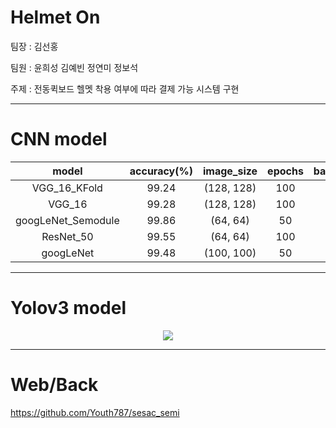 # Helmet On

팀장 : 김선홍

팀원 : 윤희성 김예빈 정연미 정보석

주제 : 전동퀵보드 헬멧 착용 여부에 따라 결제 가능 시스템 구현

***
# CNN model

|model|accuracy(%)|image_size|epochs|batchsize|f1_score(%)|precision_score(%)|
|:---:|:---:|:---:|:---:|:---:|:---:|:---:|
|VGG_16_KFold|99.24|(128, 128)|100|64|99.24|99.16|
|VGG_16|99.28|(128, 128)|100|64|97.54|98.13|
|googLeNet_Semodule|99.86|(64, 64)|50|32|99.18|99.64|
|ResNet_50|99.55|(64, 64)|100|32|99.55|99.35|
|googLeNet|99.48|(100, 100)|50|32|99.45|99.48|

***
# Yolov3 model

<p align='center'><img src ="https://user-images.githubusercontent.com/81344571/228434992-bc5ec6e5-1f2b-47cd-9095-adbf3911e5f4.gif"></p>

***

# Web/Back
https://github.com/Youth787/sesac_semi
